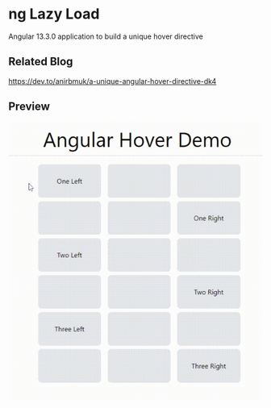 # ng Lazy Load
Angular 13.3.0 application to build a unique hover directive  

## Related Blog
https://dev.to/anirbmuk/a-unique-angular-hover-directive-dk4  

## Preview

![preview](img/preview.gif)  
